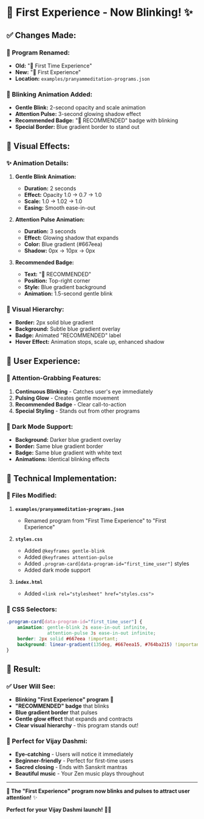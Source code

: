 # 🌟 **First Experience - Now Blinking!** ✨

## ✅ **Changes Made:**

### **🎯 Program Renamed:**
- **Old:** "🌅 First Time Experience"
- **New:** "🌅 First Experience"
- **Location:** `examples/pranyammeditation-programs.json`

### **🌟 Blinking Animation Added:**
- **Gentle Blink:** 2-second opacity and scale animation
- **Attention Pulse:** 3-second glowing shadow effect
- **Recommended Badge:** "🌟 RECOMMENDED" badge with blinking
- **Special Border:** Blue gradient border to stand out

## 🎨 **Visual Effects:**

### **✨ Animation Details:**
1. **Gentle Blink Animation:**
   - **Duration:** 2 seconds
   - **Effect:** Opacity 1.0 → 0.7 → 1.0
   - **Scale:** 1.0 → 1.02 → 1.0
   - **Easing:** Smooth ease-in-out

2. **Attention Pulse Animation:**
   - **Duration:** 3 seconds
   - **Effect:** Glowing shadow that expands
   - **Color:** Blue gradient (#667eea)
   - **Shadow:** 0px → 10px → 0px

3. **Recommended Badge:**
   - **Text:** "🌟 RECOMMENDED"
   - **Position:** Top-right corner
   - **Style:** Blue gradient background
   - **Animation:** 1.5-second gentle blink

### **🎯 Visual Hierarchy:**
- **Border:** 2px solid blue gradient
- **Background:** Subtle blue gradient overlay
- **Badge:** Animated "RECOMMENDED" label
- **Hover Effect:** Animation stops, scale up, enhanced shadow

## 📱 **User Experience:**

### **👀 Attention-Grabbing Features:**
1. **Continuous Blinking** - Catches user's eye immediately
2. **Pulsing Glow** - Creates gentle movement
3. **Recommended Badge** - Clear call-to-action
4. **Special Styling** - Stands out from other programs

### **🎨 Dark Mode Support:**
- **Background:** Darker blue gradient overlay
- **Border:** Same blue gradient border
- **Badge:** Same blue gradient with white text
- **Animations:** Identical blinking effects

## 🚀 **Technical Implementation:**

### **📁 Files Modified:**
1. **`examples/pranyammeditation-programs.json`**
   - Renamed program from "First Time Experience" to "First Experience"

2. **`styles.css`**
   - Added `@keyframes gentle-blink`
   - Added `@keyframes attention-pulse`
   - Added `.program-card[data-program-id="first_time_user"]` styles
   - Added dark mode support

3. **`index.html`**
   - Added `<link rel="stylesheet" href="styles.css">`

### **🎯 CSS Selectors:**
```css
.program-card[data-program-id="first_time_user"] {
    animation: gentle-blink 2s ease-in-out infinite, 
               attention-pulse 3s ease-in-out infinite;
    border: 2px solid #667eea !important;
    background: linear-gradient(135deg, #667eea15, #764ba215) !important;
}
```

## 🎉 **Result:**

### **✅ User Will See:**
- **Blinking "First Experience" program** 🌟
- **"RECOMMENDED" badge** that blinks
- **Blue gradient border** that pulses
- **Gentle glow effect** that expands and contracts
- **Clear visual hierarchy** - this program stands out!

### **🎯 Perfect for Vijay Dashmi:**
- **Eye-catching** - Users will notice it immediately
- **Beginner-friendly** - Perfect for first-time users
- **Sacred closing** - Ends with Sanskrit mantras
- **Beautiful music** - Your Zen music plays throughout

---

**🌟 The "First Experience" program now blinks and pulses to attract user attention!** ✨

**Perfect for your Vijay Dashmi launch!** 🎉🙏
